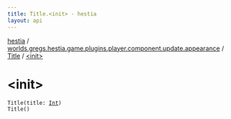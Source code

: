 ```yaml
---
title: Title.<init> - hestia
layout: api
---
```


<div class='api-docs-breadcrumbs'><a href="../../index.html">hestia</a> / <a href="../index.html">worlds.gregs.hestia.game.plugins.player.component.update.appearance</a> / <a href="index.html">Title</a> / <a href="./-init-.html">&lt;init&gt;</a></div>

# &lt;init&gt;

<div class="signature"><code><span class="identifier">Title</span><span class="symbol">(</span><span class="parameterName" id="worlds.gregs.hestia.game.plugins.player.component.update.appearance.Title$<init>(kotlin.Int)/title">title</span><span class="symbol">:</span>&nbsp;<a href="https://kotlinlang.org/api/latest/jvm/stdlib/kotlin/-int/index.html"><span class="identifier">Int</span></a><span class="symbol">)</span></code></div>

<div class="signature"><code><span class="identifier">Title</span><span class="symbol">(</span><span class="symbol">)</span></code></div>

